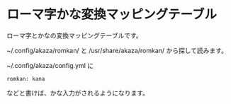 # ローマ字かな変換マッピングテーブル

ローマ字とかなの変換マッピングテーブルです。

~/.config/akaza/romkan/ と /usr/share/akaza/romkan/ から探して読みます。

~/.config/akaza/config.yml に

    romkan: kana

などと書けば、かな入力がされるようになります。

